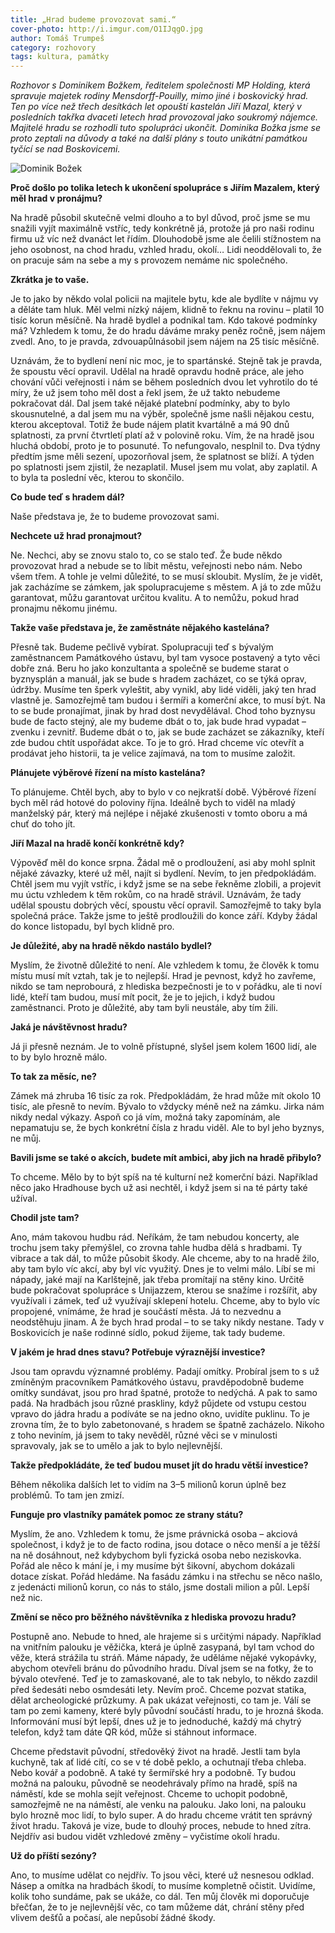 ```yaml
---
title: „Hrad budeme provozovat sami.“
cover-photo: http://i.imgur.com/O1IJqgO.jpg
author: Tomáš Trumpeš
category: rozhovory
tags: kultura, památky
---
```


*Rozhovor s Dominikem Božkem, ředitelem společnosti MP Holding, která spravuje majetek rodiny Mensdorff-Pouilly, mimo jiné i boskovický hrad. Ten po více než třech desítkách let opouští kastelán Jiří Mazal, který v posledních takřka dvaceti letech hrad provozoval jako soukromý nájemce. Majitelé hradu se rozhodli tuto spolupráci ukončit. Dominika Božka jsme se proto zeptali na důvody a také na další plány s touto unikátní památkou tyčící se nad Boskovicemi.*

<img src="http://i.imgur.com/O1IJqgO.jpg" alt="Dominik Božek" class="img-responsive img-popup" data-author="Tomáš Trumpeš">

**Proč došlo po tolika letech k ukončení spolupráce s Jiřím Mazalem, který měl hrad v pronájmu?**

Na hradě působil skutečně velmi dlouho a to byl důvod, proč jsme se mu snažili vyjít maximálně vstříc, tedy konkrétně já, protože já pro naši rodinu firmu už víc než dvanáct let řídím. Dlouhodobě jsme ale čelili stížnostem na jeho osobnost, na chod hradu, vzhled hradu, okolí… Lidi neoddělovali to, že on pracuje sám na sebe a my s provozem nemáme nic společného.

**Zkrátka je to vaše.**

Je to jako by někdo volal policii na majitele bytu, kde ale bydlíte v nájmu vy a děláte tam hluk. Měl velmi nízký nájem, klidně to řeknu na rovinu – platil 10 tisíc korun měsíčně. Na hradě bydlel a podnikal tam. Kdo takové podmínky má? Vzhledem k tomu, že do hradu dáváme mraky peněz ročně, jsem nájem zvedl. Ano, to je pravda, zdvouapůlnásobil jsem nájem na 25 tisíc měsíčně.

Uznávám, že to bydlení není nic moc, je to spartánské. Stejně tak je pravda, že spoustu věcí opravil. Udělal na hradě opravdu hodně práce, ale jeho chování vůči veřejnosti i nám se během posledních dvou let vyhrotilo do té míry, že už jsem toho měl dost a řekl jsem, že už takto nebudeme pokračovat dál. Dal jsem také nějaké platební podmínky, aby to bylo skousnutelné, a dal jsem mu na výběr, společně jsme našli nějakou cestu, kterou akceptoval. Totiž že bude nájem platit kvartálně a má 90 dnů splatnosti, za první čtvrtletí platí až v polovině roku. Vím, že na hradě jsou hluchá období, proto je to posunuté. To nefungovalo, nesplnil to. Dva týdny předtím jsme měli sezení, upozorňoval jsem, že splatnost se blíží. A týden po splatnosti jsem zjistil, že nezaplatil. Musel jsem mu volat, aby zaplatil. A to byla ta poslední věc, kterou to skončilo.

**Co bude teď s hradem dál?**

Naše představa je, že to budeme provozovat sami.

**Nechcete už hrad pronajmout?**

Ne. Nechci, aby se znovu stalo to, co se stalo teď. Že bude někdo provozovat hrad a nebude se to líbit městu, veřejnosti nebo nám. Nebo všem třem. A tohle je velmi důležité, to se musí skloubit. Myslím, že je vidět, jak zacházíme se zámkem, jak spolupracujeme s městem. A já to zde můžu garantovat, můžu garantovat určitou kvalitu. A to nemůžu, pokud hrad pronajmu někomu jinému.

**Takže vaše představa je, že zaměstnáte nějakého kastelána?**

Přesně tak. Budeme pečlivě vybírat. Spolupracuji teď s bývalým zaměstnancem Památkového ústavu, byl tam vysoce postavený a tyto věci dobře zná. Beru ho jako konzultanta a společně se budeme starat o byznysplán a manuál, jak se bude s hradem zacházet, co se týká oprav, údržby. Musíme ten šperk vyleštit, aby vynikl, aby lidé viděli, jaký ten hrad vlastně je. Samozřejmě tam budou i šermíři a komerční akce, to musí být. Na to se bude pronajímat, jinak by hrad dost nevydělával. Chod toho byznysu bude de facto stejný, ale my budeme dbát o to, jak bude hrad vypadat – zvenku i zevnitř. Budeme dbát o to, jak se bude zacházet se zákazníky, kteří zde budou chtít uspořádat akce. To je to gró. Hrad chceme víc otevřít a prodávat jeho historii, ta je velice zajímavá, na tom to musíme založit.

**Plánujete výběrové řízení na místo kastelána?**

To plánujeme. Chtěl bych, aby to bylo v co nejkratší době. Výběrové řízení bych měl rád hotové do poloviny října. Ideálně bych to viděl na mladý manželský pár, který má nejlépe i nějaké zkušenosti v tomto oboru a má chuť do toho jít.

**Jiří Mazal na hradě končí konkrétně kdy?**

Výpověď měl do konce srpna. Žádal mě o prodloužení, asi aby mohl splnit nějaké závazky, které už měl, najít si bydlení. Nevím, to jen předpokládám. Chtěl jsem mu vyjít vstříc, i když jsme se na sebe řekněme zlobili, a projevit mu úctu vzhledem k těm rokům, co na hradě strávil. Uznávám, že tady udělal spoustu dobrých věcí, spoustu věcí opravil. Samozřejmě to taky byla společná práce. Takže jsme to ještě prodloužili do konce září. Kdyby žádal do konce listopadu, byl bych klidně pro.

**Je důležité, aby na hradě někdo nastálo bydlel?**

Myslím, že životně důležité to není. Ale vzhledem k tomu, že člověk k tomu místu musí mít vztah, tak je to nejlepší. Hrad je pevnost, když ho zavřeme, nikdo se tam neprobourá, z hlediska bezpečnosti je to v pořádku, ale ti noví lidé, kteří tam budou, musí mít pocit, že je to jejich, i když budou zaměstnanci. Proto je důležité, aby tam byli neustále, aby tím žili.

**Jaká je návštěvnost hradu?**

Já ji přesně neznám. Je to volně přístupné, slyšel jsem kolem 1600 lidí, ale to by bylo hrozně málo.

**To tak za měsíc, ne?**

Zámek má zhruba 16 tisíc za rok. Předpokládám, že hrad může mít okolo 10 tisíc, ale přesně to nevím. Bývalo to vždycky méně než na zámku. Jirka nám nikdy nedal výkazy. Aspoň co já vím, možná taky zapomínám, ale nepamatuju se, že bych konkrétní čísla z hradu viděl. Ale to byl jeho byznys, ne můj.

**Bavili jsme se také o akcích, budete mít ambici, aby jich na hradě přibylo?**

To chceme. Mělo by to být spíš na té kulturní než komerční bázi. Například něco jako Hradhouse bych už asi nechtěl, i když jsem si na té párty také užíval.

**Chodil jste tam?**

Ano, mám takovou hudbu rád. Neříkám, že tam nebudou koncerty, ale trochu jsem taky přemýšlel, co zrovna tahle hudba dělá s hradbami. Ty vibrace a tak dál, to může působit škody. Ale chceme, aby to na hradě žilo, aby tam bylo víc akcí, aby byl víc využitý. Dnes je to velmi málo. Líbí se mi nápady, jaké mají na Karlštejně, jak třeba promítají na stěny kino. Určitě bude pokračovat spolupráce s Unijazzem, kterou se snažíme i rozšířit, aby využívali i zámek, teď už využívají sklepení hotelu. Chceme, aby to bylo víc propojené, vnímáme, že hrad je součástí města. Já to nezvednu a neodstěhuju jinam. A že bych hrad prodal – to se taky nikdy nestane. Tady v Boskovicích je naše rodinné sídlo, pokud žijeme, tak tady budeme.

**V jakém je hrad dnes stavu? Potřebuje výraznější investice?**

Jsou tam opravdu významné problémy. Padají omítky. Probíral jsem to s už zmíněným pracovníkem Památkového ústavu, pravděpodobně budeme omítky sundávat, jsou pro hrad špatné, protože to nedýchá. A pak to samo padá. Na hradbách jsou různé praskliny, když půjdete od vstupu cestou vpravo do jádra hradu a podíváte se na jedno okno, uvidíte puklinu. To je zrovna tím, že to bylo zabetonované, s hradem se špatně zacházelo. Nikoho z toho neviním, já jsem to taky nevěděl, různé věci se v minulosti spravovaly, jak se to umělo a jak to bylo nejlevnější.

**Takže předpokládáte, že teď budou muset jít do hradu větší investice?**

Během několika dalších let to vidím na 3–5 milionů korun úplně bez problémů. To tam jen zmizí.

**Funguje pro vlastníky památek pomoc ze strany státu?**

Myslím, že ano. Vzhledem k tomu, že jsme právnická osoba – akciová společnost, i když je to de facto rodina, jsou dotace o něco menší a je těžší na ně dosáhnout, než kdybychom byli fyzická osoba nebo neziskovka. Pořád ale něco k mání je, i my musíme být šikovní, abychom dokázali dotace získat. Pořád hledáme. Na fasádu zámku i na střechu se něco našlo, z jedenácti milionů korun, co nás to stálo, jsme dostali milion a půl. Lepší než nic.

**Změní se něco pro běžného návštěvníka z hlediska provozu hradu?**

Postupně ano. Nebude to hned, ale hrajeme si s určitými nápady. Například na vnitřním palouku je věžička, která je úplně zasypaná, byl tam vchod do věže, která strážila tu stráň. Máme nápady, že uděláme nějaké vykopávky, abychom otevřeli bránu do původního hradu. Díval jsem se na fotky, že to bývalo otevřené. Teď je to zamaskované, ale to tak nebylo, to někdo zazdil před šedesáti nebo osmdesáti lety. Nevím proč. Chceme pozvat statika, dělat archeologické průzkumy. A pak ukázat veřejnosti, co tam je. Válí se tam po zemi kameny, které byly původní součástí hradu, to je hrozná škoda. Informování musí být lepší, dnes už je to jednoduché, každý má chytrý telefon, když tam dáte QR kód, může si stáhnout informace.

Chceme představit původní, středověký život na hradě. Jestli tam byla kuchyně, tak ať lidé cítí, co se v té době peklo, a ochutnají třeba chleba. Nebo kovář a podobně. A také ty šermířské hry a podobně. Ty budou možná na palouku, původně se neodehrávaly přímo na hradě, spíš na náměstí, kde se mohla sejít veřejnost. Chceme to uchopit podobně, samozřejmě ne na náměstí, ale venku na palouku. Jako loni, na palouku bylo hrozně moc lidí, to bylo super. A do hradu chceme vrátit ten správný život hradu. Taková je vize, bude to dlouhý proces, nebude to hned zítra. Nejdřív asi budou vidět vzhledové změny – vyčistíme okolí hradu.

**Už do příští sezóny?**

Ano, to musíme udělat co nejdřív. To jsou věci, které už nesnesou odklad. Násep a omítka na hradbách škodí, to musíme kompletně očistit. Uvidíme, kolik toho sundáme, pak se ukáže, co dál. Ten můj člověk mi doporučuje břečťan, že to je nejlevnější věc, co tam můžeme dát, chrání stěny před vlivem dešťů a počasí, ale nepůsobí žádné škody. 
